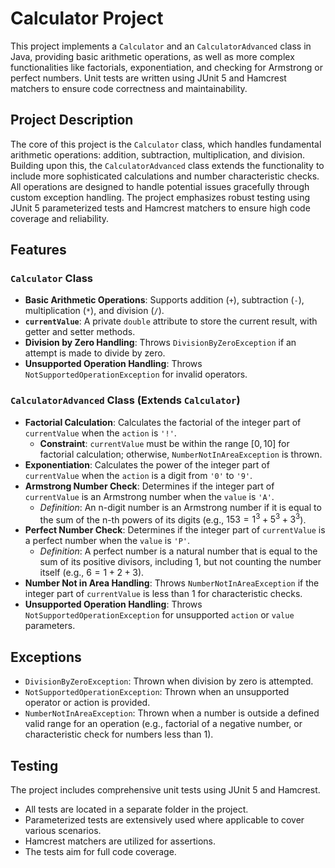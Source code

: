 # Calculator Project

This project implements a `Calculator` and an `CalculatorAdvanced` class in Java, providing basic arithmetic operations, as well as more complex functionalities like factorials, exponentiation, and checking for Armstrong or perfect numbers. Unit tests are written using JUnit 5 and Hamcrest matchers to ensure code correctness and maintainability.

## Project Description

The core of this project is the `Calculator` class, which handles fundamental arithmetic operations: addition, subtraction, multiplication, and division. Building upon this, the `CalculatorAdvanced` class extends the functionality to include more sophisticated calculations and number characteristic checks. All operations are designed to handle potential issues gracefully through custom exception handling. The project emphasizes robust testing using JUnit 5 parameterized tests and Hamcrest matchers to ensure high code coverage and reliability.

## Features

### `Calculator` Class
* **Basic Arithmetic Operations**: Supports addition (`+`), subtraction (`-`), multiplication (`*`), and division (`/`).
* **`currentValue`**: A private `double` attribute to store the current result, with getter and setter methods.
* **Division by Zero Handling**: Throws `DivisionByZeroException` if an attempt is made to divide by zero.
* **Unsupported Operation Handling**: Throws `NotSupportedOperationException` for invalid operators.

### `CalculatorAdvanced` Class (Extends `Calculator`) 
* **Factorial Calculation**: Calculates the factorial of the integer part of `currentValue` when the `action` is `'!'`.
    * **Constraint**: `currentValue` must be within the range $[0, 10]$ for factorial calculation; otherwise, `NumberNotInAreaException` is thrown.
* **Exponentiation**: Calculates the power of the integer part of `currentValue` when the `action` is a digit from `'0'` to `'9'`.
* **Armstrong Number Check**: Determines if the integer part of `currentValue` is an Armstrong number when the `value` is `'A'`.
    * *Definition*: An n-digit number is an Armstrong number if it is equal to the sum of the n-th powers of its digits (e.g., $153 = 1^3 + 5^3 + 3^3$).
* **Perfect Number Check**: Determines if the integer part of `currentValue` is a perfect number when the `value` is `'P'`.
    * *Definition*: A perfect number is a natural number that is equal to the sum of its positive divisors, including 1, but not counting the number itself (e.g., $6 = 1 + 2 + 3$).
* **Number Not in Area Handling**: Throws `NumberNotInAreaException` if the integer part of `currentValue` is less than 1 for characteristic checks.
* **Unsupported Operation Handling**: Throws `NotSupportedOperationException` for unsupported `action` or `value` parameters.

## Exceptions

* `DivisionByZeroException`: Thrown when division by zero is attempted.
* `NotSupportedOperationException`: Thrown when an unsupported operator or action is provided.
* `NumberNotInAreaException`: Thrown when a number is outside a defined valid range for an operation (e.g., factorial of a negative number, or characteristic check for numbers less than 1).

## Testing

The project includes comprehensive unit tests using JUnit 5 and Hamcrest.
* All tests are located in a separate folder in the project.
* Parameterized tests are extensively used where applicable to cover various scenarios.
* Hamcrest matchers are utilized for assertions.
* The tests aim for full code coverage.

